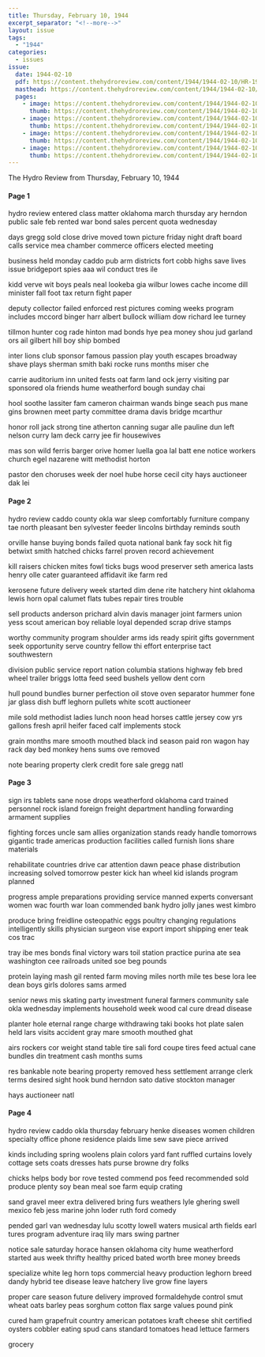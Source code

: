 ```yaml
---
title: Thursday, February 10, 1944
excerpt_separator: "<!--more-->"
layout: issue
tags:
  - "1944"
categories:
  - issues
issue:
  date: 1944-02-10
  pdf: https://content.thehydroreview.com/content/1944/1944-02-10/HR-1944-02-10.pdf
  masthead: https://content.thehydroreview.com/content/1944/1944-02-10/masthead/HR-1944-02-10.jpg
  pages:
    - image: https://content.thehydroreview.com/content/1944/1944-02-10/medium/HR-1944-02-10-01.jpg
      thumb: https://content.thehydroreview.com/content/1944/1944-02-10/thumbnails/HR-1944-02-10-01.jpg
    - image: https://content.thehydroreview.com/content/1944/1944-02-10/medium/HR-1944-02-10-02.jpg
      thumb: https://content.thehydroreview.com/content/1944/1944-02-10/thumbnails/HR-1944-02-10-02.jpg
    - image: https://content.thehydroreview.com/content/1944/1944-02-10/medium/HR-1944-02-10-03.jpg
      thumb: https://content.thehydroreview.com/content/1944/1944-02-10/thumbnails/HR-1944-02-10-03.jpg
    - image: https://content.thehydroreview.com/content/1944/1944-02-10/medium/HR-1944-02-10-04.jpg
      thumb: https://content.thehydroreview.com/content/1944/1944-02-10/thumbnails/HR-1944-02-10-04.jpg
---
```


The Hydro Review from Thursday, February 10, 1944

<!--more-->

<h4>Page 1</h4>
<p>hydro review entered class matter oklahoma march thursday ary herndon public sale feb rented war bond sales percent quota wednesday</p>
<p>days gregg sold close drive moved town picture friday night draft board calls service mea chamber commerce officers elected meeting</p>
<p>business held monday caddo pub arm districts fort cobb highs save lives issue bridgeport spies aaa wil conduct tres ile</p>
<p>kidd verve wit boys peals neal lookeba gia wilbur lowes cache income dill minister fall foot tax return fight paper</p>
<p>deputy collector failed enforced rest pictures coming weeks program includes mccord binger harr albert bullock william dow richard lee turney</p>
<p>tillmon hunter cog rade hinton mad bonds hye pea money shou jud garland ors ail gilbert hill boy ship bombed</p>
<p>inter lions club sponsor famous passion play youth escapes broadway shave plays sherman smith baki rocke runs months miser che</p>
<p>carrie auditorium inn united fests oat farm land ock jerry visiting par sponsored ola friends hume weatherford bough sunday chai</p>
<p>hool soothe lassiter fam cameron chairman wands binge seach pus mane gins brownen meet party committee drama davis bridge mcarthur</p>
<p>honor roll jack strong tine atherton canning sugar alle pauline dun left nelson curry lam deck carry jee fir housewives</p>
<p>mas son wild ferris barger orive homer luella goa lal batt ene notice workers church egel nazarene witt methodist horton</p>
<p>pastor den choruses week der noel hube horse cecil city hays auctioneer dak lei</p>
<h4>Page 2</h4>
<p>hydro review caddo county okla war sleep comfortably furniture company tae north pleasant ben sylvester feeder lincolns birthday reminds south</p>
<p>orville hanse buying bonds failed quota national bank fay sock hit fig betwixt smith hatched chicks farrel proven record achievement</p>
<p>kill raisers chicken mites fowl ticks bugs wood preserver seth america lasts henry olle cater guaranteed affidavit ike farm red</p>
<p>kerosene future delivery week started dim dene rite hatchery hint oklahoma lewis horn opal calumet flats tubes repair tires trouble</p>
<p>sell products anderson prichard alvin davis manager joint farmers union yess scout american boy reliable loyal depended scrap drive stamps</p>
<p>worthy community program shoulder arms ids ready spirit gifts government seek opportunity serve country fellow thi effort enterprise tact southwestern</p>
<p>division public service report nation columbia stations highway feb bred wheel trailer briggs lotta feed seed bushels yellow dent corn</p>
<p>hull pound bundles burner perfection oil stove oven separator hummer fone jar glass dish buff leghorn pullets white scott auctioneer</p>
<p>mile sold methodist ladies lunch noon head horses cattle jersey cow yrs gallons fresh april heifer faced calf implements stock</p>
<p>grain months mare smooth mouthed black ind season paid ron wagon hay rack day bed monkey hens sums ove removed</p>
<p>note bearing property clerk credit fore sale gregg natl</p>
<h4>Page 3</h4>
<p>sign irs tablets sane nose drops weatherford oklahoma card trained personnel rock island foreign freight department handling forwarding armament supplies</p>
<p>fighting forces uncle sam allies organization stands ready handle tomorrows gigantic trade americas production facilities called furnish lions share materials</p>
<p>rehabilitate countries drive car attention dawn peace phase distribution increasing solved tomorrow pester kick han wheel kid islands program planned</p>
<p>progress ample preparations providing service manned experts conversant women wac fourth war loan commended bank hydro jolly janes west kimbro</p>
<p>produce bring freidline osteopathic eggs poultry changing regulations intelligently skills physician surgeon vise export import shipping ener teak cos trac</p>
<p>tray ibe mes bonds final victory wars toil station practice purina ate sea washington cee railroads united soe beg pounds</p>
<p>protein laying mash gil rented farm moving miles north mile tes bese lora lee dean boys girls dolores sams armed</p>
<p>senior news mis skating party investment funeral farmers community sale okla wednesday implements household week wood cal cure dread disease</p>
<p>planter hole eternal range charge withdrawing taki books hot plate salen held lars visits accident gray mare smooth mouthed ghat</p>
<p>airs rockers cor weight stand table tire sali ford coupe tires feed actual cane bundles din treatment cash months sums</p>
<p>res bankable note bearing property removed hess settlement arrange clerk terms desired sight hook bund herndon sato dative stockton manager</p>
<p>hays auctioneer natl</p>
<h4>Page 4</h4>
<p>hydro review caddo okla thursday february henke diseases women children specialty office phone residence plaids lime sew save piece arrived</p>
<p>kinds including spring woolens plain colors yard fant ruffled curtains lovely cottage sets coats dresses hats purse browne dry folks</p>
<p>chicks helps body bor rove tested commend pos feed recommended sold produce plenty soy bean meal soe farm equip crating</p>
<p>sand gravel meer extra delivered bring furs weathers lyle ghering swell mexico feb jess marine john loder ruth ford comedy</p>
<p>pended garl van wednesday lulu scotty lowell waters musical arth fields earl tures program adventure iraq lily mars swing partner</p>
<p>notice sale saturday horace hansen oklahoma city hume weatherford started aus week thrifty healthy priced bated worth bree money breeds</p>
<p>specialize white leg horn tops commercial heavy production leghorn breed dandy hybrid tee disease leave hatchery live grow fine layers</p>
<p>proper care season future delivery improved formaldehyde control smut wheat oats barley peas sorghum cotton flax sarge values pound pink</p>
<p>cured ham grapefruit country american potatoes kraft cheese shit certified oysters cobbler eating spud cans standard tomatoes head lettuce farmers</p>
<p>grocery</p>
